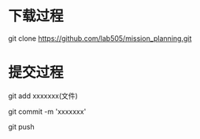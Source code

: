 # 下载过程

git clone https://github.com/lab505/mission_planning.git

# 提交过程  

git add xxxxxxx(文件)

git commit -m 'xxxxxxx'

git push

#